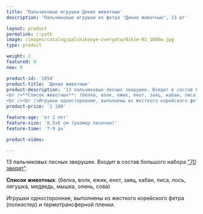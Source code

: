 ```yaml
---
title: 'Пальчиковые игрушки Дикие животные'
description: 'Пальчиковые игрушки из фетра "Дикие животные", 13 шт'

layout: product
permalink: /:path
image: /images/catalog/palchikovye-zveryata/dikie-01_1600w.jpg
type: product

weight: 2
featured: 0
new: 0

product-id: '1054'
product-title: 'Дикие животные'
product-description: '13 пальчиковых лесных зверушек. Входит в состав большого набора  ["70 зверят"](/palchikovye-zveryata/bolshoj-nabor).<br /><br />**Список животных**: (белка, волк, ежик, енот, заяц, кабан, лиса, лось, лягушка, медведь, мышка, олень, сова)<br /><br />Игрушки односторонние, выполнены из жесткого корейского фетра (полиэстер) и термотрансферной пленки.'
product-price: '1 100'

feature-age: 'от 2 лет'
feature-size: '8,5х6 см (размер лисички)'
feature-time: '7-9 дн'

product-video: 

---
```

13 пальчиковых лесных зверушек. Входит в состав большого набора  ["70 зверят"](/palchikovye-zveryata/bolshoj-nabor).

**Список животных**: (белка, волк, ежик, енот, заяц, кабан, лиса, лось, лягушка, медведь, мышка, олень, сова)

Игрушки односторонние, выполнены из жесткого корейского фетра (полиэстер) и термотрансферной пленки.